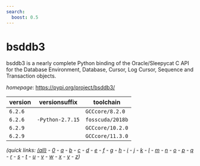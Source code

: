 ```yaml
---
search:
  boost: 0.5
---
```

# bsddb3

bsddb3 is a nearly complete Python binding of the Oracle/Sleepycat C API for the Database Environment, Database, Cursor, Log Cursor, Sequence and Transaction objects.

*homepage*: <https://pypi.org/project/bsddb3/>

version | versionsuffix | toolchain
--------|---------------|----------
``6.2.6`` |  | ``GCCcore/8.2.0``
``6.2.6`` | ``-Python-2.7.15`` | ``fosscuda/2018b``
``6.2.9`` |  | ``GCCcore/10.2.0``
``6.2.9`` |  | ``GCCcore/11.3.0``


*(quick links: [(all)](../index.md) - [0](../0/index.md) - [a](../a/index.md) - [b](../b/index.md) - [c](../c/index.md) - [d](../d/index.md) - [e](../e/index.md) - [f](../f/index.md) - [g](../g/index.md) - [h](../h/index.md) - [i](../i/index.md) - [j](../j/index.md) - [k](../k/index.md) - [l](../l/index.md) - [m](../m/index.md) - [n](../n/index.md) - [o](../o/index.md) - [p](../p/index.md) - [q](../q/index.md) - [r](../r/index.md) - [s](../s/index.md) - [t](../t/index.md) - [u](../u/index.md) - [v](../v/index.md) - [w](../w/index.md) - [x](../x/index.md) - [y](../y/index.md) - [z](../z/index.md))*

